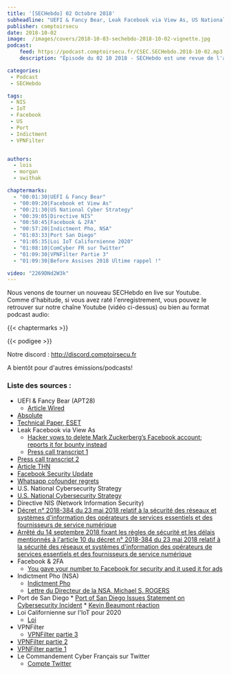 ```yaml
---
title: '[SECHebdo] 02 Octobre 2018'
subheadline: "UEFI & Fancy Bear, Leak Facebook via View As, US National Cybersecurity Strategy, Directive NIS, FAcebook & 2FA, Pho Indictment, Loi IoT, etc."
publisher: comptoirsecu
date: 2018-10-02
image:  /images/covers/2018-10-03-sechebdo-2018-10-02-vignette.jpg
podcast:
    feed: https://podcast.comptoirsecu.fr/CSEC.SECHebdo.2018-10-02.mp3
    description: "Épisode du 02 10 2018 - SECHebdo est une revue de l'actualité cybersécurité réalisée en live sur Youtube, généralement le mardi soir."

categories:
 - Podcast
 - SECHebdo

tags:
 - NIS
 - IoT
 - Facebook
 - US
 - Port
 - Indictment
 - VPNFilter


authors:
  - lois
  - morgan
  - swithak

chaptermarks:
  - "00:01:30|UEFI & Fancy Bear"
  - "00:09:20|Facebook et View As"
  - "00:21:30|US National Cyber Strategy"
  - "00:39:05|Directive NIS"
  - "00:50:45|Facebook & 2FA"
  - "00:57:20|Indictment Pho, NSA"
  - "01:03:33|Port San Diego"
  - "01:05:35|Loi IoT Californienne 2020"
  - "01:08:10|ComCyber FR sur Twitter"
  - "01:09:30|VPNFilter Partie 3"
  - "01:09:30|Before Assises 2018 Ultime rappel !"

video: "2269DNd2W3k"
---
```


Nous venons de tourner un nouveau SECHebdo en live sur Youtube. Comme d'habitude, si vous avez raté l'enregistrement, vous pouvez le retrouver sur notre chaîne Youtube (vidéo ci-dessus) ou bien au format podcast audio:

{{< chaptermarks >}}

{{< podigee >}}

Notre discord : <http://discord.comptoirsecu.fr>

A bientôt pour d'autres émissions/podcasts!

### Liste des sources :

*  UEFI & Fancy Bear (APT28)
	* [Article Wired](https://www.wired.com/story/fancy-bear-hackers-uefi-rootkit/)
  * [Absolute](https://www.absolute.com/en)
  * [Technical Paper, ESET](https://www.welivesecurity.com/wp-content/uploads/2018/09/ESET-LoJax.pdf)
*  Leak Facebook via View As
	* [Hacker vows to delete Mark Zuckerberg’s Facebook account; reports it for bounty instead](https://www.hackread.com/hacker-vows-to-delete-mark-zuckerbergs-facebook-account/)
	* [Press call transcript 1](https://fbnewsroomus.files.wordpress.com/2018/09/9-28-press-call-transcript.pdf)
  * [Press call transcript 2](https://fbnewsroomus.files.wordpress.com/2018/09/9-28-afternoon-press-call.pdf)
  * [Article THN](https://thehackernews.com/2018/09/facebook-account-hacked.html)
  * [Facebook Security Update](https://newsroom.fb.com/news/2018/09/security-update/)
  * [Whatsapp cofounder regrets](https://nakedsecurity.sophos.com/2018/09/28/whatsapp-cofounder-i-sold-my-users-privacy/)
*  U.S. National Cybersecurity Strategy
  * [U.S. National Cybersecurity Strategy](https://www.whitehouse.gov/wp-content/uploads/2018/09/National-Cyber-Strategy.pdf)
*  Directive NIS (Network Information Security)
  * [Décret n° 2018-384 du 23 mai 2018 relatif à la sécurité des réseaux et systèmes d'information des opérateurs de services essentiels et des fournisseurs de service numérique](https://www.legifrance.gouv.fr/affichTexte.do?cidTexte=JORFTEXT000036939971&dateTexte=&oldAction=rechJO&categorieLien=id&idJO=JORFCONT000036939966)
  * [Arrêté du 14 septembre 2018 fixant les règles de sécurité et les délais mentionnés à l'article 10 du décret n° 2018-384 du 23 mai 2018 relatif à la sécurité des réseaux et systèmes d'information des opérateurs de services essentiels et des fournisseurs de service numérique](https://www.legifrance.gouv.fr/affichTexte.do;jsessionid=48487E0E0C64703B869DA52EAD30ADD8.tplgfr34s_2?cidTexte=JORFTEXT000037444012&dateTexte=&oldAction=rechJO&categorieLien=id&idJO=JORFCONT000037444007)
*  Facebook & 2FA
	* [You gave your number to Facebook for security and it used it for ads](https://nakedsecurity.sophos.com/2018/10/01/facebook-turn-off-sms-2fa-if-you-dont-want-your-number-used-for-ads/)
*  Indictment Pho (NSA)
	* [Indictment Pho](https://www.justice.gov/opa/pr/former-nsa-employee-sentenced-prison-willful-retention-classified-national-defense)
	* [Lettre du Directeur de la NSA, Michael S. ROGERS](https://static.politico.com/c6/f0/b5e202144eb681c25074550698f3/phonsaltr092018.pdf)
  *  Port de San Diego
	* [Port of San Diego Issues Statement on Cybersecurity Incident](https://www.portofsandiego.org/press-releases/general-press-releases/port-san-diego-issues-statement-cybersecurity-incident)
	* [Kevin Beaumont réaction](https://twitter.com/GossiTheDog/status/1045366360883130370)
*  Loi Californienne sur l'IoT pour 2020
	* [Loi](https://leginfo.legislature.ca.gov/faces/billNavClient.xhtml?bill_id=201720180SB327)
*  VPNFilter
	* [VPNFilter partie 3](https://blog.talosintelligence.com/2018/09/vpnfilter-part-3.html)
  * [VPNFilter partie 2](https://blog.talosintelligence.com/2018/06/vpnfilter-update.html)
  * [VPNFilter partie 1](https://blog.talosintelligence.com/2018/05/VPNFilter.html)
*  Le Commandement Cyber Français sur Twitter
	* [Compte Twitter](https://twitter.com/ComcyberFR/)
